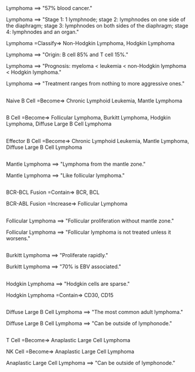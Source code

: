 ##

Lymphoma ==> "57% blood cancer."

Lymphoma ==> "Stage 1: 1 lymphnode; stage 2: lymphnodes on one side of the diaphragm; stage 3: lymphnodes on both sides of the diaphragm; stage 4: lymphnodes and an organ."

Lymphoma =Classify=> Non-Hodgkin Lymphoma, Hodgkin Lymphoma

Lymphoma ==> "Origin: B cell 85% and T cell 15%."

Lymphoma ==> "Prognosis: myeloma < leukemia < non-Hodgkin lymphoma < Hodgkin lymphoma."

Lymphoma ==> "Treatment ranges from nothing to more aggressive ones."

##

Naive B Cell =Become=> Chronic Lymphoid Leukemia, Mantle Lymphoma

##

B Cell =Become=> Follicular Lymphoma, Burkitt Lymphoma, Hodgkin Lymphoma, Diffuse Large B Cell Lymphoma

##

Effector B Cell =Become=> Chronic Lymphoid Leukemia, Mantle Lymphoma, Diffuse Large B Cell Lymphoma

##

Mantle Lymphoma ==> "Lymphoma from the mantle zone."

Mantle Lymphoma ==> "Like follicular lymphoma."

##

BCR-BCL Fusion =Contain=> BCR, BCL

BCR-ABL Fusion =Increase=> Follicular Lymphoma

##

Follicular Lymphoma ==> "Follicular proliferation without mantle zone."

Follicular Lymphoma ==> "Follicular lymphoma is not treated unless it worsens."

##

Burkitt Lymphoma ==> "Proliferate rapidly."

Burkitt Lymphoma ==> "70% is EBV associated."

##

Hodgkin Lymphoma ==> "Hodgkin cells are sparse."

Hodgkin Lymphoma =Contain=> CD30, CD15

##

Diffuse Large B Cell Lymphoma ==> "The most common adult lymphoma."

Diffuse Large B Cell Lymphoma ==> "Can be outside of lymphonode."

##

T Cell =Become=> Anaplastic Large Cell Lymphoma

NK Cell =Become=> Anaplastic Large Cell Lymphoma

Anaplastic Large Cell Lymphoma ==> "Can be outside of lymphonode."
